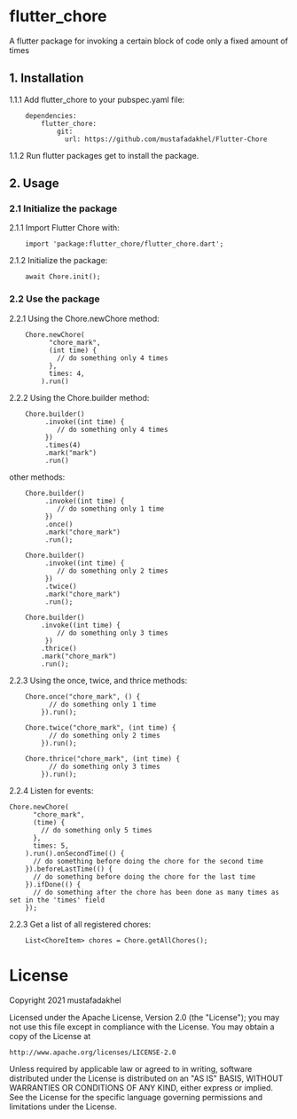 # flutter_chore

A flutter package for invoking a certain block of code only a fixed amount of times

## 1. Installation

1.1.1 Add flutter_chore to your pubspec.yaml file:
```
    dependencies:
        flutter_chore:
            git:
              url: https://github.com/mustafadakhel/Flutter-Chore
```
1.1.2 Run flutter packages get to install the package.


## 2. Usage

### 2.1 Initialize the package
2.1.1 Import Flutter Chore with:
```
    import 'package:flutter_chore/flutter_chore.dart';
```
2.1.2 Initialize the package:
```
    await Chore.init();
```

### 2.2 Use the package
2.2.1 Using the Chore.newChore method:
```
    Chore.newChore(
          "chore_mark",
          (int time) {
            // do something only 4 times
          },
          times: 4,
        ).run()
```
2.2.2 Using the Chore.builder method:
```
    Chore.builder()
         .invoke((int time) {
            // do something only 4 times
         })
         .times(4)
         .mark("mark")
         .run()
```
other methods:
```
    Chore.builder()
         .invoke((int time) {
            // do something only 1 time
         })
         .once()
         .mark("chore_mark")
         .run();

    Chore.builder()
         .invoke((int time) {
            // do something only 2 times
         })
         .twice()
         .mark("chore_mark")
         .run();

    Chore.builder()
        .invoke((int time) {
            // do something only 3 times
         })
        .thrice()
        .mark("chore_mark")
        .run();
```
2.2.3 Using the once, twice, and thrice methods:
```
    Chore.once("chore_mark", () {
          // do something only 1 time
        }).run();

    Chore.twice("chore_mark", (int time) {
          // do something only 2 times
        }).run();

    Chore.thrice("chore_mark", (int time) {
          // do something only 3 times
        }).run();
```
2.2.4 Listen for events:
```
Chore.newChore(
      "chore_mark",
      (time) {
        // do something only 5 times
      },
      times: 5,
    ).run().onSecondTime(() {
      // do something before doing the chore for the second time
    }).beforeLastTime(() {
      // do something before doing the chore for the last time
    }).ifDone(() {
      // do something after the chore has been done as many times as set in the 'times' field
    });
```
2.2.3 Get a list of all registered chores:
```
    List<ChoreItem> chores = Chore.getAllChores();
```

# License
Copyright 2021 mustafadakhel

Licensed under the Apache License, Version 2.0 (the "License");
you may not use this file except in compliance with the License.
You may obtain a copy of the License at

    http://www.apache.org/licenses/LICENSE-2.0

Unless required by applicable law or agreed to in writing, software
distributed under the License is distributed on an "AS IS" BASIS,
WITHOUT WARRANTIES OR CONDITIONS OF ANY KIND, either express or implied.
See the License for the specific language governing permissions and
limitations under the License.